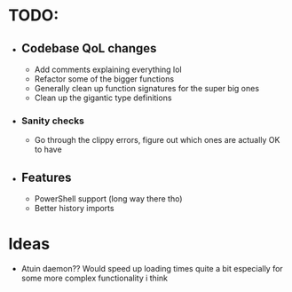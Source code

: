 # TODO: 
- ## Codebase QoL changes
    - Add comments explaining everything lol
    - Refactor some of the bigger functions
    - Generally clean up function signatures for the super big ones
    - Clean up the gigantic type definitions
- ### Sanity checks
  - Go through the clippy errors, figure out which ones are actually OK to have
- ## Features
    - PowerShell support (long way there tho) 
    - Better history imports


# Ideas
- Atuin daemon?? Would speed up loading times quite a bit especially for some more complex functionality i think
